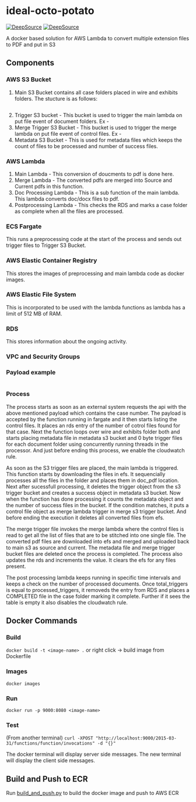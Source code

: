 # ideal-octo-potato
[![DeepSource](https://deepsource.io/gh/PYTHONAWSNINJAS/ideal-octo-potato.svg/?label=active+issues&show_trend=true&token=whwikFGIu8kkgj8AMfh_5BLD)](https://deepsource.io/gh/PYTHONAWSNINJAS/ideal-octo-potato/?ref=repository-badge)
[![DeepSource](https://deepsource.io/gh/PYTHONAWSNINJAS/ideal-octo-potato.svg/?label=resolved+issues&show_trend=true&token=whwikFGIu8kkgj8AMfh_5BLD)](https://deepsource.io/gh/PYTHONAWSNINJAS/ideal-octo-potato/?ref=repository-badge)

A docker based solution for AWS Lambda to convert multiple extension files to PDF and put in S3

## Components
### AWS S3 Bucket
1. Main S3 Bucket contains all case folders placed in wire and exhibits folders. The stucture is as follows:
```
```
2. Trigger S3 bucket - This bucket is used to trigger the main lambda on put file event of document folders. Ex -
3. Merge Trigger S3 Bucket -  This bucket is used to trigger the merge lambda on put file event of control files. Ex -
4. Metadata S3 Bucket - This is used for metadata files which keeps the count of files to be processed and number of success files.

### AWS Lambda
1. Main Lambda - This conversion of doucments to pdf is done here.
2. Merge Lambda -  The converted pdfs are merged into Source and Current pdfs in this function.
3. Doc Processing Lambda - This is a sub function of the main lambda. This lambda converts doc/docx files to pdf.
4. Postprocessing Lambda - This checks the RDS and marks a case folder as complete when all the files are processed.

### ECS Fargate
This runs a preprocessing code at the start of the process and sends out trigger files to Trigger S3 Bucket.

### AWS Elastic Container Registry
This stores the images of preprocessing and main lambda code as docker images.

### AWS Elastic File System
This is incorporated to be used with the lambda functions as lambda has a limit of 512 MB of RAM.

### RDS
This stores information about the ongoing activity.

### VPC and Security Groups


### Payload example
```
```

### Process
The process starts as soon as an external system requests the api with the above mentioned payload which contains the case number. The payload is accepted by the function running in fargate and it then starts listing the control files. It places an rds entry of the number of cotrol files found for that case. Next the function loops over wire and exhibits folder both and starts placing metadata file in metadata s3 bucket and 0 byte trigger files for each document folder using concurrently running threads in the processor. And just before ending this process, we enable the cloudwatch rule.

As soon as the S3 trigger files are placed, the main lambda is triggered. This function starts by downloading the files in efs. It sequencially processes all the files in the folder and places them in doc_pdf location. Next after sucessfull processing, it deletes the trigger object from the s3 trigger bucket and creates a success object in metadata s3 bucket. Now when the function has done processing it counts the metadata object and the number of success files in the bucket. If the condition matches, it puts a control file object as merge lambda trigger in merge s3 trigger bucket. And before ending the execution it deletes all converted files from efs.

The merge trigger file invokes the merge lambda where the control files is read to get all the list of files that are to be stitched into one single file. The converted pdf files are downloaded into efs and merged and uploaded back to main s3 as source and current. The metadata file and merge trigger bucket files are deleted once the process is completed. The process also updates the rds and increments the value. It clears the efs for any files present. 

The post processing lambda keeps running in specific time intervals and keeps a check on the number of processed documents. Once total_triggers is equal to processed_triggers, it removeds the entry from RDS and places a COMPLETED file in the case folder marking it complete. Further if it sees the table is empty it also disables the cloudwatch rule.

## Docker Commands

### Build

```docker build -t <image-name> .```
or right click -> build image from Dockerfile

### Images

```docker images```

### Run

```docker run -p 9000:8080 <image-name>```

### Test

(From another terminal)
```curl -XPOST "http://localhost:9000/2015-03-31/functions/function/invocations" -d "{}"```

The docker terminal will display server side messages. The new terminal will display the client side messages.

## Build and Push to ECR
Run [build_and_push.py](build_and_push.py) to build the docker image and push to AWS ECR
